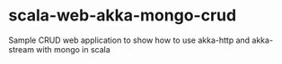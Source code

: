 # scala-web-akka-mongo-crud
Sample CRUD web application to show how to use akka-http and akka-stream with mongo in scala
